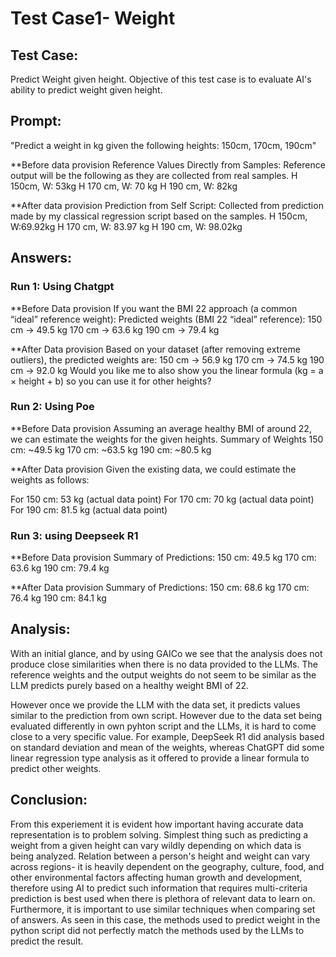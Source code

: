 # Test Case1- Weight

## Test Case: 
Predict Weight given height.
Objective of this test case is to evaluate AI's ability to predict weight given height.


## Prompt:
"Predict a weight in kg given the following heights:
150cm, 170cm, 190cm"

**Before data provision
Reference Values Directly from Samples:
Reference output will be the following as they are collected from real samples.
H 150cm, W: 53kg
H 170 cm, W: 70 kg
H 190 cm, W: 82kg

**After data provision
Prediction from Self Script:
Collected from prediction made by my classical regression script based on the samples.
H 150cm, W:69.92kg
H 170 cm, W: 83.97 kg
H 190 cm, W: 98.02kg

## Answers:

### Run 1: Using Chatgpt
**Before Data provision
If you want the BMI 22 approach (a common “ideal” reference weight):
Predicted weights (BMI 22 “ideal” reference):
150 cm → 49.5 kg
170 cm → 63.6 kg
190 cm → 79.4 kg

**After Data provision
Based on your dataset (after removing extreme outliers), the predicted weights are:
150 cm → 56.9 kg
170 cm → 74.5 kg
190 cm → 92.0 kg
Would you like me to also show you the linear formula (kg = a × height + b) so you can use it for other heights?

### Run 2: Using Poe
**Before Data provision
Assuming an average healthy BMI of around 22, we can estimate the weights for the given heights.
Summary of Weights
150 cm: ~49.5 kg
170 cm: ~63.5 kg
190 cm: ~80.5 kg

**After Data provision
Given the existing data, we could estimate the weights as follows:

For 150 cm: 53 kg (actual data point)
For 170 cm: 70 kg (actual data point)
For 190 cm: 81.5 kg (actual data point)

### Run 3: using Deepseek R1
**Before Data provision
Summary of Predictions:
150 cm: 49.5 kg
170 cm: 63.6 kg
190 cm: 79.4 kg

**After Data provision
Summary of Predictions:
150 cm: 68.6 kg
170 cm: 76.4 kg
190 cm: 84.1 kg

## Analysis:

With an initial glance, and by using GAICo we see that the analysis does not produce close similarities when there is no data provided to the LLMs. The reference weights and the output weights do not seem to be similar as the LLM predicts purely based on a healthy weight BMI of 22. 

However once we provide the LLM with the data set, it predicts values similar to the prediction from own script. However due to the data set being evaluated differently in own pyhton script and the LLMs, it is hard to come close to a very specific value. For example, DeepSeek R1 did analysis based on standard deviation and mean of the weights, whereas ChatGPT did some linear regression type analysis as it offered to provide a linear formula to predict other weights. 

## Conclusion:
From this experiement it is evident how important having accurate data representation is to problem solving. Simplest thing such as predicting a weight from a given height can vary wildly depending on which data is being analyzed. Relation between a person's height and weight can vary across regions- it is heavily dependent on the geography, culture, food, and other environmental factors affecting human growth and development, therefore using AI to predict such information that requires multi-criteria prediction is best used when there is plethora of relevant data to learn on. 
Furthermore, it is important to use similar techniques when comparing set of answers. As seen in this case, the methods used to predict weight in the python script did not perfectly match the methods used by the LLMs to predict the result.